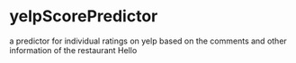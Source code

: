 # yelpScorePredictor
a predictor for individual ratings on yelp based on the comments and other information of the restaurant
Hello
